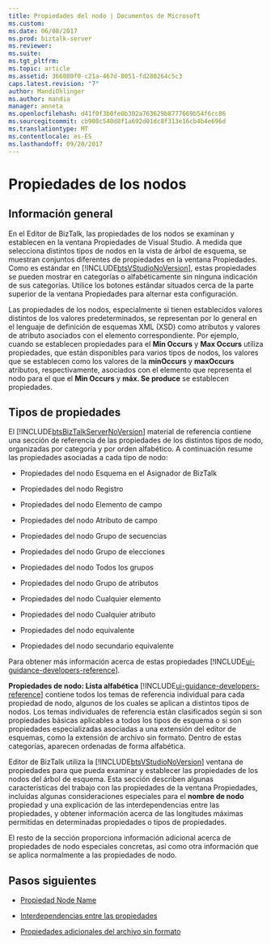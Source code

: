 ```yaml
---
title: Propiedades del nodo | Documentos de Microsoft
ms.custom: 
ms.date: 06/08/2017
ms.prod: biztalk-server
ms.reviewer: 
ms.suite: 
ms.tgt_pltfrm: 
ms.topic: article
ms.assetid: 366080f0-c21a-467d-8051-fd280264c5c3
caps.latest.revision: "7"
author: MandiOhlinger
ms.author: mandia
manager: anneta
ms.openlocfilehash: d41f0f3b0fe0b302a763629b8777669b54f6cc86
ms.sourcegitcommit: cb908c540d8f1a692d01dc8f313e16cb4b4e696d
ms.translationtype: MT
ms.contentlocale: es-ES
ms.lasthandoff: 09/20/2017
---
```

# <a name="node-properties"></a>Propiedades de los nodos

## <a name="overview"></a>Información general
En el Editor de BizTalk, las propiedades de los nodos se examinan y establecen en la ventana Propiedades de Visual Studio. A medida que selecciona distintos tipos de nodos en la vista de árbol de esquema, se muestran conjuntos diferentes de propiedades en la ventana Propiedades. Como es estándar en [!INCLUDE[btsVStudioNoVersion](../includes/btsvstudionoversion-md.md)], estas propiedades se pueden mostrar en categorías o alfabéticamente sin ninguna indicación de sus categorías. Utilice los botones estándar situados cerca de la parte superior de la ventana Propiedades para alternar esta configuración.  
  
 Las propiedades de los nodos, especialmente si tienen establecidos valores distintos de los valores predeterminados, se representan por lo general en el lenguaje de definición de esquemas XML (XSD) como atributos y valores de atributo asociados con el elemento correspondiente. Por ejemplo, cuando se establecen propiedades para el **Min Occurs** y **Max Occurs** utiliza propiedades, que están disponibles para varios tipos de nodos, los valores que se establecen como los valores de la **minOccurs** y **maxOccurs** atributos, respectivamente, asociados con el elemento que representa el nodo para el que el **Min Occurs** y **máx. Se produce** se establecen propiedades.  

## <a name="property-types"></a>Tipos de propiedades
 El [!INCLUDE[btsBizTalkServerNoVersion](../includes/btsbiztalkservernoversion-md.md)] material de referencia contiene una sección de referencia de las propiedades de los distintos tipos de nodo, organizadas por categoría y por orden alfabético. A continuación resume las propiedades asociadas a cada tipo de nodo:  
  
-   Propiedades del nodo Esquema en el Asignador de BizTalk
  
-   Propiedades del nodo Registro
  
-   Propiedades del nodo Elemento de campo
  
-   Propiedades del nodo Atributo de campo
  
-   Propiedades del nodo Grupo de secuencias
  
-   Propiedades del nodo Grupo de elecciones 
  
-   Propiedades del nodo Todos los grupos
  
-   Propiedades del nodo Grupo de atributos
  
-   Propiedades del nodo Cualquier elemento
  
-   Propiedades del nodo Cualquier atributo
  
-   Propiedades del nodo equivalente
  
-   Propiedades del nodo secundario equivalente

Para obtener más información acerca de estas propiedades [!INCLUDE[ui-guidance-developers-reference](../includes/ui-guidance-developers-reference.md)].
  
 **Propiedades de nodo: Lista alfabética** [!INCLUDE[ui-guidance-developers-reference](../includes/ui-guidance-developers-reference.md)] contiene todos los temas de referencia individual para cada propiedad de nodo, algunos de los cuales se aplican a distintos tipos de nodos. Los temas individuales de referencia están clasificados según si son propiedades básicas aplicables a todos los tipos de esquema o si son propiedades especializadas asociadas a una extensión del editor de esquemas, como la extensión de archivo sin formato. Dentro de estas categorías, aparecen ordenadas de forma alfabética.  
  
 Editor de BizTalk utiliza la [!INCLUDE[btsVStudioNoVersion](../includes/btsvstudionoversion-md.md)] ventana de propiedades para que pueda examinar y establecer las propiedades de los nodos del árbol de esquema. Esta sección describen algunas características del trabajo con las propiedades de la ventana Propiedades, incluidas algunas consideraciones especiales para el **nombre de nodo** propiedad y una explicación de las interdependencias entre las propiedades, y obtener información acerca de las longitudes máximas permitidas en determinadas propiedades o tipos de propiedades.  
  
 El resto de la sección proporciona información adicional acerca de propiedades de nodo especiales concretas, así como otra información que se aplica normalmente a las propiedades de nodo.  
  
## <a name="next-steps"></a>Pasos siguientes
  
-   [Propiedad Node Name](../core/node-name-property.md)  
  
-   [Interdependencias entre las propiedades](../core/property-interdependencies.md)  
  
-   [Propiedades adicionales del archivo sin formato](../core/additional-flat-file-properties.md)